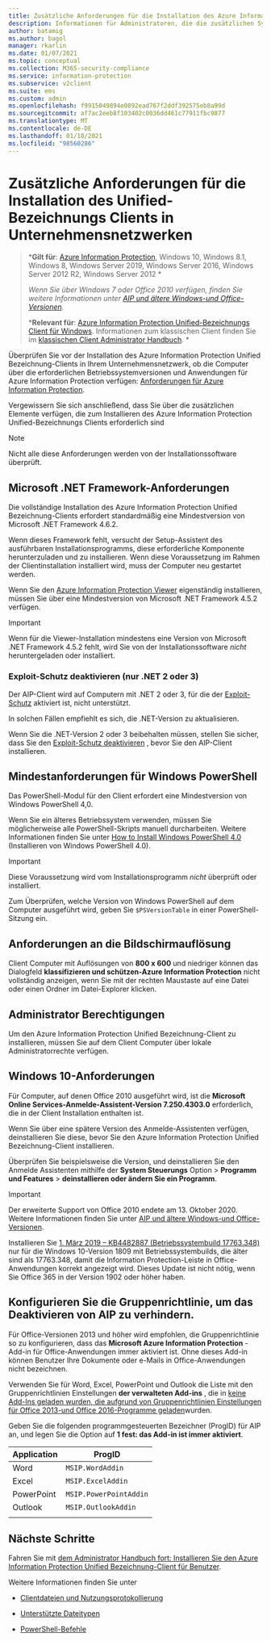 ```yaml
---
title: Zusätzliche Anforderungen für die Installation des Azure Information Protection Unified Bezeichnung-Clients
description: Informationen für Administratoren, die die zusätzlichen Systemanforderungen für die Installation des Unified-Bezeichnungs Clients in Unternehmensnetzwerken verstehen müssen.
author: batamig
ms.author: bagol
manager: rkarlin
ms.date: 01/07/2021
ms.topic: conceptual
ms.collection: M365-security-compliance
ms.service: information-protection
ms.subservice: v2client
ms.suite: ems
ms.custom: admin
ms.openlocfilehash: f9915049894e0892ead767f2ddf392575eb8a99d
ms.sourcegitcommit: af7ac2eeb8f103402c0036dd461c77911fbc9877
ms.translationtype: MT
ms.contentlocale: de-DE
ms.lasthandoff: 01/18/2021
ms.locfileid: "98560286"
---
```

# <a name="additional-requirements-for-installing-the-unified-labeling-client-on-enterprise-networks"></a>Zusätzliche Anforderungen für die Installation des Unified-Bezeichnungs Clients in Unternehmensnetzwerken

>***Gilt für**: [Azure Information Protection](https://azure.microsoft.com/pricing/details/information-protection), Windows 10, Windows 8.1, Windows 8, Windows Server 2019, Windows Server 2016, Windows Server 2012 R2, Windows Server 2012 *
>
>*Wenn Sie über Windows 7 oder Office 2010 verfügen, finden Sie weitere Informationen unter [AIP und ältere Windows-und Office-Versionen](../known-issues.md#aip-and-legacy-windows-and-office-versions).*
>
>***Relevant für**: [Azure Information Protection Unified-Bezeichnungs Client für Windows](../faqs.md#whats-the-difference-between-the-azure-information-protection-classic-and-unified-labeling-clients). Informationen zum klassischen Client finden Sie im [klassischen Client Administrator Handbuch](client-admin-guide-install.md). *

Überprüfen Sie vor der Installation des Azure Information Protection Unified Bezeichnung-Clients in Ihrem Unternehmensnetzwerk, ob die Computer über die erforderlichen Betriebssystemversionen und Anwendungen für Azure Information Protection verfügen: [Anforderungen für Azure Information Protection](../requirements.md). 

Vergewissern Sie sich anschließend, dass Sie über die zusätzlichen Elemente verfügen, die zum Installieren des Azure Information Protection Unified-Bezeichnungs Clients erforderlich sind

> [!NOTE]
> Nicht alle diese Anforderungen werden von der Installationssoftware überprüft.
>

## <a name="microsoft-net-framework-requirements"></a>Microsoft .NET Framework-Anforderungen

Die vollständige Installation des Azure Information Protection Unified Bezeichnung-Clients erfordert standardmäßig eine Mindestversion von Microsoft .NET Framework 4.6.2. 

Wenn dieses Framework fehlt, versucht der Setup-Assistent des ausführbaren Installationsprogramms, diese erforderliche Komponente herunterzuladen und zu installieren. Wenn diese Voraussetzung im Rahmen der Clientinstallation installiert wird, muss der Computer neu gestartet werden.  

Wenn Sie den [Azure Information Protection Viewer](clientv2-view-use-files.md) eigenständig installieren, müssen Sie über eine Mindestversion von Microsoft .NET Framework 4.5.2 verfügen. 

> [!IMPORTANT]
> Wenn für die Viewer-Installation mindestens eine Version von Microsoft .NET Framework 4.5.2 fehlt, wird Sie von der Installationssoftware *nicht* heruntergeladen oder installiert.
> 

### <a name="disable-exploit-protection-net-2-or-3-only"></a>Exploit-Schutz deaktivieren (nur .NET 2 oder 3)

Der AIP-Client wird auf Computern mit .NET 2 oder 3, für die der [Exploit-Schutz](/windows/security/threat-protection/microsoft-defender-atp/enable-exploit-protection) aktiviert ist, nicht unterstützt. 

In solchen Fällen empfiehlt es sich, die .NET-Version zu aktualisieren. 

Wenn Sie die .NET-Version 2 oder 3 beibehalten müssen, stellen Sie sicher, dass Sie den [Exploit-Schutz deaktivieren](../known-issues.md#known-issues-for-aip-and-exploit-protection) , bevor Sie den AIP-Client installieren.

## <a name="windows-powershell-minimum-requirements"></a>Mindestanforderungen für Windows PowerShell

Das PowerShell-Modul für den Client erfordert eine Mindestversion von Windows PowerShell 4,0.

Wenn Sie ein älteres Betriebssystem verwenden, müssen Sie möglicherweise alle PowerShell-Skripts manuell durcharbeiten. Weitere Informationen finden Sie unter [How to Install Windows PowerShell 4.0](https://social.technet.microsoft.com/wiki/contents/articles/21016.how-to-install-windows-powershell-4-0.aspx) (Installieren von Windows PowerShell 4.0). 

> [!IMPORTANT]
> Diese Voraussetzung wird vom Installationsprogramm *nicht* überprüft oder installiert. 
>
> Zum Überprüfen, welche Version von Windows PowerShell auf dem Computer ausgeführt wird, geben Sie `$PSVersionTable` in einer PowerShell-Sitzung ein.  
> 


## <a name="screen-resolution-requirements"></a>Anforderungen an die Bildschirmauflösung

Client Computer mit Auflösungen von **800 x 600** und niedriger können das Dialogfeld **klassifizieren und schützen-Azure Information Protection** nicht vollständig anzeigen, wenn Sie mit der rechten Maustaste auf eine Datei oder einen Ordner im Datei-Explorer klicken.   

## <a name="admin-permissions"></a>Administrator Berechtigungen

Um den Azure Information Protection Unified Bezeichnung-Client zu installieren, müssen Sie auf dem Client Computer über lokale Administratorrechte verfügen.
        
## <a name="windows-10-requirements"></a>Windows 10-Anforderungen

Für Computer, auf denen Office 2010 ausgeführt wird, ist die **Microsoft Online Services-Anmelde-Assistent-Version 7.250.4303.0** erforderlich, die in der Client Installation enthalten ist. 

Wenn Sie über eine spätere Version des Anmelde-Assistenten verfügen, deinstallieren Sie diese, bevor Sie den Azure Information Protection Unified Bezeichnung-Client installieren. 

Überprüfen Sie beispielsweise die Version, und deinstallieren Sie den Anmelde Assistenten mithilfe der **System Steuerungs** Option  >  **Programm und Features**  >  **deinstallieren oder ändern Sie ein Programm**. 

> [!IMPORTANT]
> Der erweiterte Support von Office 2010 endete am 13. Oktober 2020. Weitere Informationen finden Sie unter [AIP und ältere Windows-und Office-Versionen](../known-issues.md#aip-and-legacy-windows-and-office-versions).
>

Installieren Sie [1. März 2019 – KB4482887 (Betriebssystembuild 17763.348)](https://support.microsoft.com/help/4482887/windows-10-update-kb4482887) nur für die Windows 10-Version 1809 mit Betriebssystembuilds, die älter sind als 17763.348, damit die Information Protection-Leiste in Office-Anwendungen korrekt angezeigt wird. Dieses Update ist nicht nötig, wenn Sie Office 365 in der Version 1902 oder höher haben.    

## <a name="configure-your-group-policy-to-prevent-disabling-aip"></a>Konfigurieren Sie die Gruppenrichtlinie, um das Deaktivieren von AIP zu verhindern.

Für Office-Versionen 2013 und höher wird empfohlen, die Gruppenrichtlinie so zu konfigurieren, dass das **Microsoft Azure Information Protection** -Add-in für Office-Anwendungen immer aktiviert ist.  Ohne dieses Add-in können Benutzer Ihre Dokumente oder e-Mails in Office-Anwendungen nicht bezeichnen.   

Verwenden Sie für Word, Excel, PowerPoint und Outlook die Liste mit den Gruppenrichtlinien Einstellungen **der verwalteten Add-ins** , die in [keine Add-Ins geladen wurden, die aufgrund von Gruppenrichtlinien Einstellungen für Office 2013-und Office 2016-Programme geladen](https://support.microsoft.com/help/2733070/no-add-ins-loaded-due-to-group-policy-settings-for-office-2013-and-off)wurden. 

Geben Sie die folgenden programmgesteuerten Bezeichner (ProgID) für AIP an, und legen Sie die Option auf **1 fest: das Add-in ist immer aktiviert**.

|Application  |ProgID  |
|---------|---------|
|Word     |     `MSIP.WordAddin`    |
|Excel     |  `MSIP.ExcelAddin`       |
|PowerPoint     |   `MSIP.PowerPointAddin`      |
|Outlook | `MSIP.OutlookAddin` |
| | | 

## <a name="next-steps"></a>Nächste Schritte

Fahren Sie mit  [dem Administrator Handbuch fort: Installieren Sie den Azure Information Protection Unified Bezeichnung-Client für Benutzer](clientv2-admin-guide-install.md).

Weitere Informationen finden Sie unter

- [Clientdateien und Nutzungsprotokollierung](clientv2-admin-guide-files-and-logging.md)

- [Unterstützte Dateitypen](clientv2-admin-guide-file-types.md)

- [PowerShell-Befehle](clientv2-admin-guide-powershell.md)